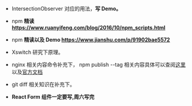 - IntersectionObserver 对应的用法，**写 Demo。**

* npm **精读 https://www.ruanyifeng.com/blog/2016/10/npm_scripts.html**

- npm **精读以及 Demo https://www.jianshu.com/p/91902bae5572**

* Xswitch 研究下原理。

* nginx 相关内容命令补充下， npm publish --tag 相关内容具体可以查阅[这里](https://www.grzegorowski.com/what-are-npm-dist-tags-how-to-use-them)以及[官方文档](https://docs.npmjs.com/cli/v8/commands/npm-dist-tag)

- git diff 相关知识在补充下。

* **React Form 组件一定要写,周六写完**
